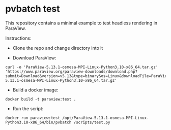
# pvbatch test

This repository contains a minimal example to test headless rendering in ParaView.

Instructions:

- Clone the repo and change directory into it

- Download ParaView:
```
curl -o 'ParaView-5.13.1-osmesa-MPI-Linux-Python3.10-x86_64.tar.gz' 'https://www.paraview.org/paraview-downloads/download.php?submit=Download&version=v5.13&type=binary&os=Linux&downloadFile=ParaView-5.13.1-osmesa-MPI-Linux-Python3.10-x86_64.tar.gz'
```
- Build a docker image:
```
docker build -t paraview:test .
```
- Run the script:
```
docker run paraview:test /opt/ParaView-5.13.1-osmesa-MPI-Linux-Python3.10-x86_64/bin/pvbatch /scripts/test.py
```
